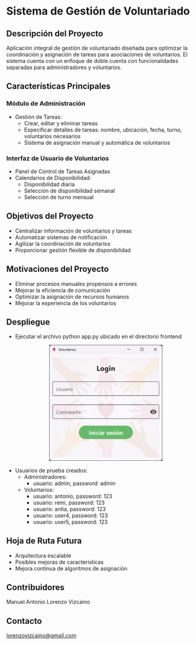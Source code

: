 # Sistema de Gestión de Voluntariado

## Descripción del Proyecto

Aplicación integral de gestión de voluntariado diseñada para optimizar la coordinación y asignación de tareas para asociaciones de voluntarios. El sistema cuenta con un enfoque de doble cuenta con funcionalidades separadas para administradores y voluntarios.

## Características Principales

### Módulo de Administración
- Gestión de Tareas:
  - Crear, editar y eliminar tareas
  - Especificar detalles de tareas: nombre, ubicación, fecha, turno, voluntarios necesarios
  - Sistema de asignación manual y automática de voluntarios

### Interfaz de Usuario de Voluntarios
- Panel de Control de Tareas Asignadas
- Calendarios de Disponibilidad:
  - Disponibilidad diaria
  - Selección de disponibilidad semanal
  - Selección de turno mensual

## Objetivos del Proyecto

- Centralizar información de voluntarios y tareas
- Automatizar sistemas de notificación
- Agilizar la coordinación de voluntarios
- Proporcionar gestión flexible de disponibilidad

## Motivaciones del Proyecto

- Eliminar procesos manuales propensos a errores
- Mejorar la eficiencia de comunicación
- Optimizar la asignación de recursos humanos
- Mejorar la experiencia de los voluntarios
  
## Despliegue

- Ejecutar el archivo python app.py ubicado en el directorio frontend
  <p align="center">
    <img src="/images_md/login.png" width="300" alt="Captura del login">
  </p>
- Usuarios de prueba creados:
  - Administradores:
    - usuario: admin, password: admin
  - Voluntarios:
    - usuario: antonio, password: 123
    - usuario: remi, password: 123
    - usuario: antia, password: 123
    - usuario: user4, password: 123
    - usuario: user5, password: 123

## Hoja de Ruta Futura

- Arquitectura escalable
- Posibles mejoras de características
- Mejora continua de algoritmos de asignación

## Contribuidores

Manuel Antonio Lorenzo Vizcaíno

## Contacto

lorenzovizcaino@gmail.com
